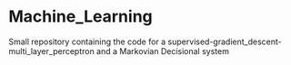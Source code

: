 # Machine_Learning
Small repository containing the code for a supervised-gradient_descent-multi_layer_perceptron and a Markovian Decisional system
